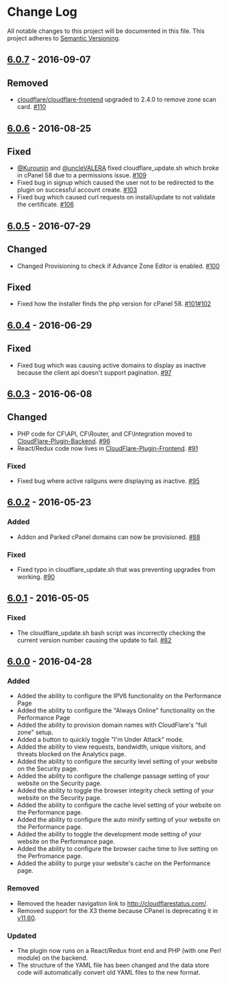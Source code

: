 # Change Log
All notable changes to this project will be documented in this file.
This project adheres to [Semantic Versioning](http://semver.org/).

## [6.0.7](#6.0.7) - 2016-09-07

## Removed
- [cloudflare/cloudflare-frontend](https://github.com/cloudflare/CloudFlare-Frontend) upgraded to 2.4.0 to remove zone scan card. [#110](https://github.com/cloudflare/CloudFlare-CPanel/pull/110)

## [6.0.6](#6.0.6) - 2016-08-25

## Fixed
- [@Kurounin](https://github.com/Kurounin) and [@uncleVALERA](https://github.com/uncleVALERA) fixed cloudflare_update.sh which broke in cPanel 58 due to a permissions issue. [#109](https://github.com/cloudflare/CloudFlare-CPanel/pull/109)
- Fixed bug in signup which caused the user not to be redirected to the plugin on successful account create. [#103](https://github.com/cloudflare/CloudFlare-CPanel/pull/103)
- Fixed bug which caused curl requests on install/update to not validate the certificate. [#106](https://github.com/cloudflare/CloudFlare-CPanel/pull/106)

## [6.0.5](#6.0.5) - 2016-07-29
## Changed
- Changed Provisioning to check if Advance Zone Editor is enabled. [#100](https://github.com/cloudflare/CloudFlare-CPanel/pull/100)

## Fixed  
- Fixed how the installer finds the php version for cPanel 58. [#101](https://github.com/cloudflare/CloudFlare-CPanel/pull/101)[#102](https://github.com/cloudflare/CloudFlare-CPanel/pull/102)


## [6.0.4](#6.0.4) - 2016-06-29
## Fixed
- Fixed bug which was causing active domains to display as inactive because the client api doesn't support pagination. [#97](https://github.com/cloudflare/CloudFlare-CPanel/pull/97)

## [6.0.3](#6.0.3) - 2016-06-08
## Changed
- PHP code for CF\API, CF\Router, and CF\Integration moved to [CloudFlare-Plugin-Backend](https://github.com/cloudflare/CloudFlare-Plugin-Backend). [#96](https://github.com/cloudflare/CloudFlare-CPanel/pull/96)
- React/Redux code now lives in [CloudFlare-Plugin-Frontend](https://github.com/cloudflare/CloudFlare-Frontend). [#91](https://github.com/cloudflare/CloudFlare-CPanel/pull/91)

### Fixed
- Fixed bug where active railguns were displaying as inactive. [#95](https://github.com/cloudflare/CloudFlare-CPanel/pull/95)

## [6.0.2](#6.0.2) - 2016-05-23
### Added
- Addon and Parked cPanel domains can now be provisioned. [#88](https://github.com/cloudflare/CloudFlare-CPanel/pull/88)

### Fixed
- Fixed typo in cloudflare_update.sh that was preventing upgrades from working.  [#90](https://github.com/cloudflare/CloudFlare-CPanel/pull/90)

## [6.0.1](#6.0.1) - 2016-05-05
### Fixed
- The cloudflare_update.sh bash script was incorrectly checking the current version number causing the update to fail. [#82](https://github.com/cloudflare/CloudFlare-CPanel/pull/82)

## [6.0.0](#6.0.0) - 2016-04-28
### Added
- Added the ability to configure the IPV6 functionality on the Performance Page
- Added the ability to configure the "Always Online" functionality on the Performance Page
- Added the ability to provision domain names with CloudFlare's "full zone" setup.
- Added a button to quickly toggle "I'm Under Attack" mode.
- Added the ability to view requests, bandwidth, unique visitors, and threats blocked on the Analytics page.
- Added the ability to configure the security level setting of your website on the Security page.
- Added the ability to configure the challenge passage setting of your website on the Security page.
- Added the ability to toggle the browser integrity check setting of your website on the Security page.
- Added the ability to configure the cache level setting of your website on the Performance page.
- Added the ability to configure the auto minify setting of your website on the Performance page.
- Added the ability to toggle the development mode setting of your website on the Performance page.
- Added the ability to configure the browser cache time to live setting on the Perfromance page.
- Added the ability to purge your website's cache on the Performance page.

### Removed
- Removed the header navigation link to http://cloudflarestatus.com/.
- Removed support for the X3 theme because CPanel is deprecating it in [v11.60](https://blog.cpanel.com/its-time-to-say-goodbye-to-x3/).

### Updated
- The plugin now runs on a React/Redux front end and PHP (with one Perl module) on the backend.
- The structure of the YAML file has been changed and the data store code will automatically convert old YAML files to the new format.
